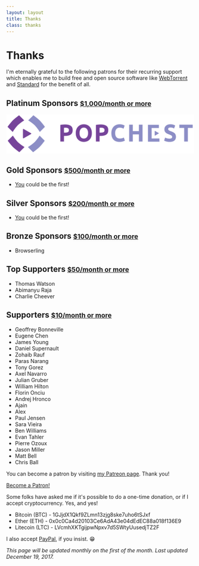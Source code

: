 ```yaml
---
layout: layout
title: Thanks
class: thanks
---
```


# Thanks

I'm eternally grateful to the following patrons for their recurring support which
enables me to build free and open source software like
[WebTorrent](https://webtorrent.io) and [Standard](https://standardjs.com) for the
benefit of all.

## Platinum Sponsors <small>[$1,000/month or more](https://www.patreon.com/bePatron?c=1335510&rid=2201589)</small>

<a href='https://popchest.com/' rel='nofollow' target='_blank'>
  <img src='/images/patreon/popchest.png' alt='Popchest' />
</a>

## Gold Sponsors <small>[$500/month or more](https://www.patreon.com/bePatron?c=1335510&rid=2175327)</small>

- [You](https://www.patreon.com/feross) could be the first!

## Silver Sponsors <small>[$200/month or more](https://www.patreon.com/bePatron?c=1335510&rid=2201567)</small>

- [You](https://www.patreon.com/feross) could be the first!

## Bronze Sponsors <small>[$100/month or more](https://www.patreon.com/bePatron?c=1335510&rid=2201570)</small>

- Browserling

## Top Supporters <small>[$50/month or more](https://www.patreon.com/bePatron?c=1335510&rid=2188674)</small>

- Thomas  Watson
- Abimanyu  Raja
- Charlie Cheever

## Supporters <small>[$10/month or more](https://www.patreon.com/bePatron?c=1335510&rid=2179762)</small>

- Geoffrey Bonneville
- Eugene Chen
- James Young
- Daniel Supernault
- Zohaib Rauf
- Paras Narang
- Tony Gorez
- Axel Navarro
- Julian Gruber
- William Hilton
- Florin Onciu
- Andrej Hronco
- Ajain
- Alex
- Paul Jensen
- Sara Vieira
- Ben Williams
- Evan Tahler
- Pierre Ozoux
- Jason Miller
- Matt Bell
- Chris Ball

You can become a patron by visiting [my Patreon page](https://patreon.com/feross).
Thank you!

<a href="https://www.patreon.com/bePatron?u=8375109" data-patreon-widget-type="become-patron-button">Become a Patron!</a><script async src="https://c6.patreon.com/becomePatronButton.bundle.js"></script>

Some folks have asked me if it's possible to do a one-time donation, or if I accept cryptocurrency. Yes, and yes!

- Bitcoin (BTC) - 1GJjdX1Qkf9ZLmn13zjg8ske7uho6tSJxf
- Ether (ETH) - 0x0c0Ca4d20103Ce6AdA43e04dEdEC88a018f136E9
- Litecoin (LTC) - LVcmhXKTgijpwNpxv7d5SWtyUusedjTZ2F

I also accept [PayPal](https://www.paypal.me/feross), if you insist. 😁

*This page will be updated monthly on the first of the month. Last updated December 19, 2017.*

